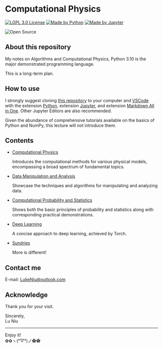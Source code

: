 # Computational Physics

[![LGPL 3.0 License](https://github.com/ConAntares/Temples/blob/master/Attachments/LicenseLGPL3.0.svg)](https://www.gnu.org/licenses/lgpl-3.0)
[![Made by Python](https://github.com/ConAntares/Temples/blob/master/Attachments/MadebyPython.svg)](https://www.python.org/)
[![Made by Jupyter](https://github.com/ConAntares/Temples/blob/master/Attachments/MadebyJupyter.svg)](https://jupyter.org/)

![Open Source](https://github.com/ConAntares/Temples/blob/master/Attachments/OpenSource.svg)

## About this repository

My notes on Algorithms and Computational Physics, Python 3.10 is the major demonstrated programming language.

This is a long-term plan.

## How to use

I strongly suggest cloning [this repository](https://github.com/ConAntares/Algorithms.git) to your computer and [VSCode](https://code.visualstudio.com/) with the extension [Python](https://marketplace.visualstudio.com/items?itemName=ms-python.python), extension [Jupyter](https://marketplace.visualstudio.com/items?itemName=ms-toolsai.jupyter), and extension [Markdown All in One](https://marketplace.visualstudio.com/items?itemName=yzhang.markdown-all-in-one). Other Jupyter Editors are also recommended.

Given the abundance of comprehensive tutorials available on the basics of Python and NumPy, this lecture will not introduce them.

## Contents

* [Computational Physics](Computational%20Physics/The%20Contents.ipynb)

  Introduces the computational methods for various physical models, encompassing a broad spectrum of fundamental topics.

* [Data Manipulation and Analysis](Data%20Manipulation%20and%20Analysis/The%20Contents.ipynb)

  Showcase the techniques and algorithms for manipulating and analyzing data.

* [Computational Probability and Statistics](Computational%20Probability%20and%20Statistics/The%20Contents.ipynb)

  Shows both the basic principles of probability and statistics along with corresponding practical demonstrations.

* [Deep Learning](Deep%20Learning/The%20Contents.ipynb)

  A concise approach to deep learning, achieved by Torch.

* [Sundries](Sundries/The%20Contents.ipynb)

  More is different!

## Contact me

E-mail: LukeNiu@outlook.com  

## Acknowledge

Thank you for your visit.

Sincerely,  
Lu Niu

---

Enjoy it!  
✿✿ヽ(°▽°)ノ✿✿
